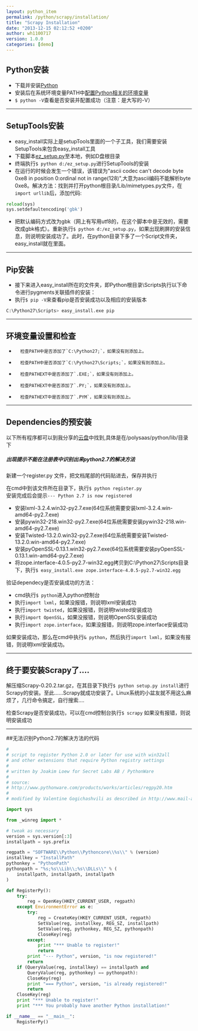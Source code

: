 ```yaml
---
layout: python_item
permalink: /python/scrapy/installation/
title: "Scrapy Installation"
date: "2013-12-15 02:12:52 +0200"
author: wh1100717
version: 1.0.0
categories: [demo]
---
```


##	Python安装
*	下载并安装[Python](http://www.python.org/)
*	安装后在系统环境变量PATH中[配置Python相关的环境变量](http://blog.csdn.net/liguo9860/article/details/6829610)
*	`$ python -V`查看是否安装并配置成功（注意：是大写的-V）

-------------------------------------------------------------------------------
##	SetupTools安装
*	easy\_install实际上是setupTools里面的一个子工具，我们需要安装SetupTools来包含easy\_install工具
*	下载脚本[ez_setup.py](https://bitbucket.org/pypa/setuptools/raw/bootstrap/ez_setup.py)至本地，例如D盘根目录
*	终端执行`$ python d:/ez_setup.py`进行SetupTools的安装
*	在运行的时候会发生一个错误，该错误为"ascii codec can't decode byte 0xe8 in position 0:ordinal not in range(128)",大意为ascii编码不能解析byte 0xe8。解决方法：找到并打开python根目录/Lib/mimetypes.py文件，在`import urllib`后，添加代码:

```python
reload(sys)
sys.setdefaultencoding('gbk')
```

*	把默认编码方式改为gbk（网上有写用utf8的，在这个脚本中是无效的，需要改成gbk格式）。重新执行`$ python d:/ez_setup.py`，如果出现刷屏的安装信息，则说明安装成功了。此时，在python目录下多了一个Script文件夹，easy\_install就在里面。

-------------------------------------------------------------------------------
##	Pip安装
*	接下来进入easy\_install所在的文件夹，即Python根目录\Scripts执行以下命令进行pygments关联插件的安装：
*	执行`$ pip -V`来查看pip是否安装成功以及相应的安装版本

```bash
C:\Python27\Scripts> easy_install.exe pip
```

-------------------------------------------------------------------------------
##      环境变量设置和检查
*       检查PATH中是否添加了`C:\Python27;`，如果没有则添加上。
*       检查PATH中是否添加了`C:\Python27\Scripts;`，如果没有则添加上。
*       检查PATHEXT中是否添加了`.EXE;`，如果没有则添加上。
*       检查PATHEXT中是否添加了`.PY;`，如果没有则添加上。
*       检查PATHEXT中是否添加了`.PYM`，如果没有则添加上。

-------------------------------------------------------------------------------
##	Dependencies的预安装
以下所有程序都可以到我分享的[云盘](http://pan.baidu.com/s/13oRlq)中找到,具体是在/polysaas/python/lib/目录下

<div class="note warning">
  <h5>出现提示不能在注册表中识别出来python2.7的解决方法</h5>
  <p>
		新建一个register.py 文件，把文档尾部的代码贴进去，保存并执行
  </p>
</div>

在cmd中到该文件所在目录下，执行`$ python register.py`<br>
安装完成后会提示`--- Python 2.7 is now registered`

*	安装lxml-3.2.4.win32-py2.7.exe(64位系统需要安装lxml-3.2.4.win-amd64-py2.7.exe)
*	安装pywin32-218.win32-py2.7.exe(64位系统需要安装pywin32-218.win-amd64-py2.7.exe)
*	安装Twisted-13.2.0.win32-py2.7.exe(64位系统需要安装Twisted-13.2.0.win-amd64-py2.7.exe)
*	安装pyOpenSSL-0.13.1.win32-py2.7.exe(64位系统需要安装pyOpenSSL-0.13.1.win-amd64-py2.7.exe)
*	将zope.interface-4.0.5-py2.7-win32.egg拷贝到C:\Python27\Scripts目录下，执行`$ easy_install.exe zope.interface-4.0.5-py2.7-win32.egg`

验证dependecy是否安装成功的方法：<br>

*   cmd执行`$ python`进入python控制台
*   执行`import lxml`，如果没报错，则说明lxml安装成功
*   执行`import twisted`，如果没报错，则说明twisted安装成功
*   执行`import OpenSSL`，如果没报错，则说明OpenSSL安装成功
*   执行`import zope.interface`，如果没报错，则说明zope.interface安装成功

如果安装成功，那么在cmd中执行`& python`，然后执行`import lxml`，如果没有报错，则说明lxml安装成功。

-------------------------------------------------------------------------------
##	终于要安装Scrapy了....
解压缩Scrapy-0.20.2.tar.gz，在其目录下执行`$ python setup.py install`进行Scrapy的安装。至此......Scrapy就成功安装了。Linux系统的小盆友就不用这么麻烦了，几行命令搞定，自行搜索....

检查Scrapy是否安装成功，可以在cmd控制台执行`$ scrapy` 如果没有报错，则说明安装成功

-------------------------------------------------------------------------------

##无法识别Python2.7的解决方法的代码

```python
#
# script to register Python 2.0 or later for use with win32all
# and other extensions that require Python registry settings
#
# written by Joakim Loew for Secret Labs AB / PythonWare
#
# source:
# http://www.pythonware.com/products/works/articles/regpy20.htm
#
# modified by Valentine Gogichashvili as described in http://www.mail-archive.com/distutils-sig@python.org/msg10512.html

import sys

from _winreg import *

# tweak as necessary
version = sys.version[:3]
installpath = sys.prefix

regpath = "SOFTWARE\\Python\\Pythoncore\\%s\\" % (version)
installkey = "InstallPath"
pythonkey = "PythonPath"
pythonpath = "%s;%s\\Lib\\;%s\\DLLs\\" % (
    installpath, installpath, installpath
)

def RegisterPy():
    try:
        reg = OpenKey(HKEY_CURRENT_USER, regpath)
    except EnvironmentError as e:
        try:
            reg = CreateKey(HKEY_CURRENT_USER, regpath)
            SetValue(reg, installkey, REG_SZ, installpath)
            SetValue(reg, pythonkey, REG_SZ, pythonpath)
            CloseKey(reg)
        except:
            print "*** Unable to register!"
            return
        print "--- Python", version, "is now registered!"
        return
    if (QueryValue(reg, installkey) == installpath and
        QueryValue(reg, pythonkey) == pythonpath):
        CloseKey(reg)
        print "=== Python", version, "is already registered!"
        return
    CloseKey(reg)
    print "*** Unable to register!"
    print "*** You probably have another Python installation!"

if __name__ == "__main__":
    RegisterPy()
```

